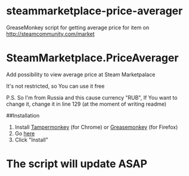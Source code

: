 # steammarketplace-price-averager
GreaseMonkey script for getting average price for item on http://steamcommunity.com/market

# SteamMarketplace.PriceAverager

Add possibility to view average price at Steam Marketpalace

It's not restricted, so You can use it free

P.S. So I'm from Russia and this cause currency "RUB", If You want to change it, change it in line 129 (at the moment of writing readme)

##Installation
1. Install [Tampermonkey](https://chrome.google.com/webstore/detail/tampermonkey/dhdgffkkebhmkfjojejmpbldmpobfkfo) (for Chrome) or [Greasemonkey](https://addons.mozilla.org/en-US/firefox/addon/greasemonkey/) (for Firefox)
2. Go [here](https://raw.githubusercontent.com/gunmaden/steammarketplace-price-averager/master/scriptFolder/avgPricesScript.user.js)
3. Click "Install"

# The script will update ASAP
